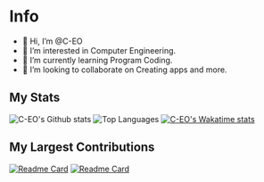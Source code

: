 # Info

- 👋 Hi, I’m @C-EO
- 👀 I’m interested in Computer Engineering.
- 🌱 I’m currently learning Program Coding.
- 💞️ I’m looking to collaborate on Creating apps and more.

## My Stats

![C-EO's Github stats](https://github-readme-stats.vercel.app/api?username=C-EO&count_private=true&show_icons=true&theme=dark&cache_seconds=1800&locale=en&icon_color=white&include_all_commits)
![Top Languages](https://github-readme-stats.vercel.app/api/top-langs/?username=C-EO&show_icons=true&theme=dark&layout=compact)
[![C-EO's Wakatime stats](https://github-readme-stats.vercel.app/api/wakatime?username=CEO&layout=compact)](https://github.com/C-EO/C-EO)


## My Largest Contributions
[![Readme Card](https://github-readme-stats.vercel.app/api/pin/?username=C-EO&repo=C-EO&show_icons=true&theme=dark)](https://github.com/C-EO/C-EO)
[![Readme Card](https://github-readme-stats.vercel.app/api/pin/?username=C-EO&repo=AppPlay&show_icons=true&theme=dark)](https://github.com/C-EO/AppPlay)


<!---
C-EO/C-EO is a ✨ special ✨ repository because its `README.md` (this file) appears on your GitHub profile.
You can click the Preview link to take a look at your changes.
--->
